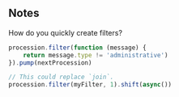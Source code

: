 ## Notes

How do you quickly create filters?

```javascript
procession.filter(function (message) {
    return message.type != 'administrative')
}).pump(nextProcession)

// This could replace `join`.
procession.filter(myFilter, 1).shift(async())
```
